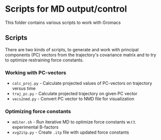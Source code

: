 # Scripts for MD output/control

This folder contains various scripts to work with Gromacs

## Scripts

There are two kinds of scripts, to generate and work with principal components (PC) vectors from the trajectory's covariance matrix and to try to optimize restraining force constants.

### Working with PC-vectors
 * `calc_proj.py` - Calculate projected values of PC-vectors on trajectory versus time
 * `traj_pc.py` - Calculate projected trajectory on given PC vector
 * `vecs2nmd.py` - Convert PC vector to NMD file for visualization

### Optimizing force constants
 * `mditer.sh` - Run iterative MD to optimize force constants w.r.t. experimental B-factors
 * `xvg2itp.py` - Create `.itp` file with updated force constants
